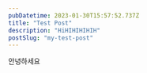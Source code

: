 ```yaml
---
pubDatetime: 2023-01-30T15:57:52.737Z
title: "Test Post"
description: "HiHIHIHIHIH"
postSlug: "my-test-post"
---
```



안녕하세요